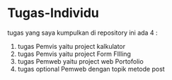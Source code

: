 # Tugas-Individu
tugas yang saya kumpulkan di repository ini ada 4 :
 1. tugas Pemvis yaitu project kalkulator
 2. tugas Pemvis yaitu project Form FIlling
 3. tugas Pemweb yaitu project web Portofolio
 4. tugas optional Pemweb dengan topik metode post 
